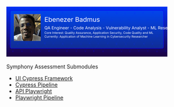 ![](https://github.com/ebbimola/tomato-diseases-model/raw/main/header.svg)

Symphony Assessment Submodules
- [UI Cypress Framework](./cypress-ui-test/README.md)
- [Cypress Pipeline](https://github.com/ebbimola/cypress-ui-test/actions/runs/10543133463/job/29210732629)
- [API Playwright](./playwright-api-test/README.md)
- [Playwright Pipeline](https://github.com/ebbimola/playright-api-test/actions/runs/10543274235/job/29211024675)
